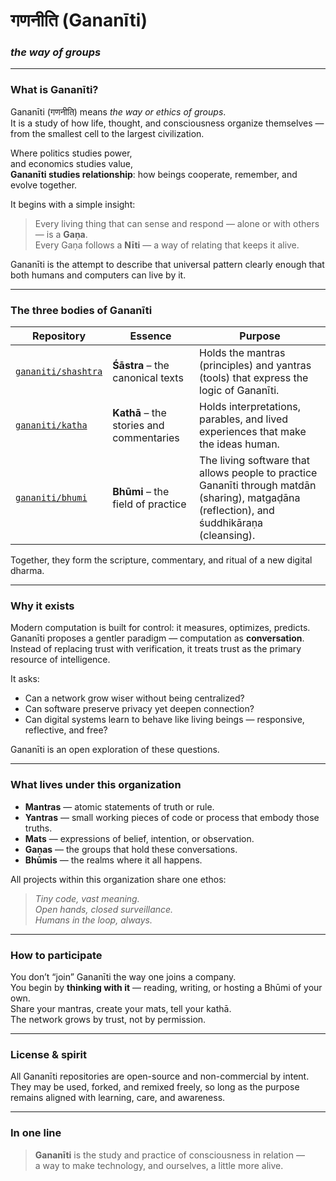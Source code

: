 # गणनीति (Gananīti)

### *the way of groups*

---

### What is Gananīti?

Gananīti (गणनीति) means *the way or ethics of groups*.  
It is a study of how life, thought, and consciousness organize themselves — from the smallest cell to the largest civilization.

Where politics studies power,  
and economics studies value,  
**Gananīti studies relationship**: how beings cooperate, remember, and evolve together.

It begins with a simple insight:

> Every living thing that can sense and respond — alone or with others — is a **Gaṇa**.  
> Every Gaṇa follows a **Nīti** — a way of relating that keeps it alive.

Gananīti is the attempt to describe that universal pattern clearly enough that both humans and computers can live by it.

---

### The three bodies of Gananīti

| Repository | Essence | Purpose |
|-------------|----------|----------|
| [`gananiti/shashtra`](https://github.com/gananiti/shashtra) | **Śāstra** – the canonical texts | Holds the mantras (principles) and yantras (tools) that express the logic of Gananīti. |
| [`gananiti/katha`](https://github.com/gananiti/katha) | **Kathā** – the stories and commentaries | Holds interpretations, parables, and lived experiences that make the ideas human. |
| [`gananiti/bhumi`](https://github.com/gananiti/bhumi) | **Bhūmi** – the field of practice | The living software that allows people to practice Gananīti through matdān (sharing), matgaḍāna (reflection), and śuddhikāraṇa (cleansing). |

Together, they form the scripture, commentary, and ritual of a new digital dharma.

---

### Why it exists

Modern computation is built for control: it measures, optimizes, predicts.  
Gananīti proposes a gentler paradigm — computation as **conversation**.  
Instead of replacing trust with verification, it treats trust as the primary resource of intelligence.

It asks:

* Can a network grow wiser without being centralized?  
* Can software preserve privacy yet deepen connection?  
* Can digital systems learn to behave like living beings — responsive, reflective, and free?  

Gananīti is an open exploration of these questions.

---

### What lives under this organization

- **Mantras** — atomic statements of truth or rule.  
- **Yantras** — small working pieces of code or process that embody those truths.  
- **Mats** — expressions of belief, intention, or observation.  
- **Gaṇas** — the groups that hold these conversations.  
- **Bhūmis** — the realms where it all happens.

All projects within this organization share one ethos:

> *Tiny code, vast meaning.  
> Open hands, closed surveillance.  
> Humans in the loop, always.*

---

### How to participate

You don’t “join” Gananīti the way one joins a company.  
You begin by **thinking with it** — reading, writing, or hosting a Bhūmi of your own.  
Share your mantras, create your mats, tell your kathā.  
The network grows by trust, not by permission.

---

### License & spirit

All Gananīti repositories are open-source and non-commercial by intent.  
They may be used, forked, and remixed freely, so long as the purpose remains aligned with learning, care, and awareness.

---

### In one line

> **Gananīti** is the study and practice of consciousness in relation —  
> a way to make technology, and ourselves, a little more alive.
